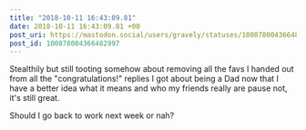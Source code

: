 ```yaml
---
title: "2018-10-11 16:43:09.81"
date: 2018-10-11 16:43:09.81 +00
post_uri: https://mastodon.social/users/gravely/statuses/100878004366482997
post_id: 100878004366482997
---
```

Stealthily but still tooting somehow about removing all the favs I handed out from all the "congratulations!" replies I got about being a Dad now that I have a better idea what it means and who my friends really are pause not, it's still great.

Should I go back to work next week or nah?


